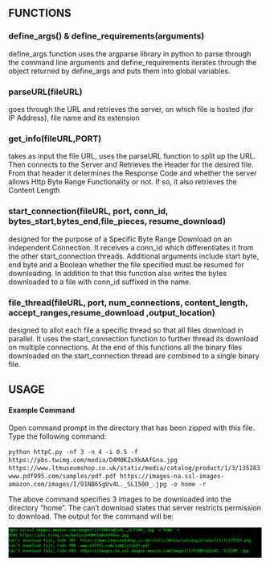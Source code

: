## FUNCTIONS
### define_args() & define_requirements(arguments)
define_args function uses the argparse library in python to parse through the command line arguments and define_requirements iterates through the object returned by define_args and puts them into global variables.
### parseURL(fileURL)
goes through the URL and retrieves the server, on which file is hosted (for IP Address), file name and its extension
### get_info(fileURL,PORT)
takes as input the file URL, uses the parseURL function to split up the URL. Then connects to the Server and Retrieves the Header for the desired file. From that header it determines the Response Code and whether the server allows Http Byte Range Functionality or not. If so, it also retrieves the Content Length
### start_connection(fileURL, port, conn_id, bytes_start,bytes_end,file_pieces, resume_download)
designed for the purpose of a Specific Byte Range Download on an independent Connection. It receives a conn_id which differentiates it from the other start_connection threads. Additional arguments include start byte, end byte and a Boolean whether the file specified must be resumed for downloading. In addition to that this function also writes the bytes downloaded to a file with conn_id suffixed in the name.
### file_thread(fileURL, port, num_connections, content_length, accept_ranges,resume_download ,output_location)
designed to allot each file a specific thread so that all files download in parallel. It uses the start_connection function to further thread its download on multiple connections. At the end of this functions all the binary files downloaded on the start_connection thread are combined to a single binary file.
## USAGE
#### Example Command
Open command prompt in the directory that has been zipped with this file. Type the following command:

    python httpC.py -nf 3 -n 4 -i 0.5 -f https://pbs.twimg.com/media/D4M0KZxXkAAfGna.jpg https://www.ltmuseumshop.co.uk/static/media/catalog/product/1/3/135283.png www.pdf995.com/samples/pdf.pdf https://images-na.ssl-images-amazon.com/images/I/91NB6SgUv4L._SL1500_.jpg -o home -r

The above command specifies 3 images to be downloaded into the directory “home”. The can’t download states that server restricts permission to download. The output for the command will be:

![example img](./example.png "Example command")
